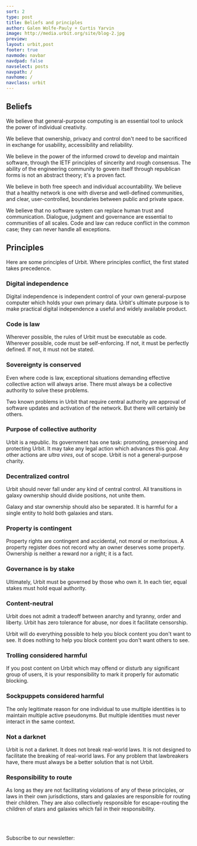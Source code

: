 ```yaml
---
sort: 2
type: post
title: Beliefs and principles
author: Galen Wolfe-Pauly + Curtis Yarvin
image: http://media.urbit.org/site/blog-2.jpg
preview:  
layout: urbit,post
footer: true
navmode: navbar
navdpad: false
navselect: posts
navpath: /
navhome: /
navclass: urbit
---
```


## Beliefs

We believe that general-purpose computing is an essential tool to
unlock the power of individual creativity.

We believe that ownership, privacy and control don't need to be
sacrificed in exchange for usability, accessibility and reliability.

We believe in the power of the informed crowd to develop and maintain
software, through the IETF principles of sincerity and rough consensus.
The ability of the engineering community to govern itself through
republican forms is not an abstract theory; it's a proven fact.

We believe in both free speech and individual accountability.  We
believe that a healthy network is one with diverse and well-defined
communities, and clear, user-controlled, boundaries between public and
private space.

We believe that no software system can replace human trust and
communication.  Dialogue, judgment and governance are essential to
communities of all scales.  Code and law can reduce conflict in the
common case; they can never handle all exceptions.

## Principles

Here are some principles of Urbit.  Where principles conflict,
the first stated takes precedence.

### Digital independence

Digital independence is independent control of your own
general-purpose computer which holds your own primary data.
Urbit's ultimate purpose is to make practical digital
independence a useful and widely available product.

### Code is law

Wherever possible, the rules of Urbit must be executable as code.
Wherever possible, code must be self-enforcing.  If not, it must
be perfectly defined.  If not, it must not be stated.

### Sovereignty is conserved

Even where code is law, exceptional situations demanding
effective collective action will always arise.  There must
always be a collective authority to solve these problems.

Two known problems in Urbit that require central authority are
approval of software updates and activation of the network.  But
there will certainly be others.

### Purpose of collective authority

Urbit is a republic.  Its government has one task: promoting,
preserving and protecting Urbit.  It may take any legal action
which advances this goal.  Any other actions are *ultra vires*,
out of scope.  Urbit is not a general-purpose charity.

### Decentralized control

Urbit should never fall under any kind of central control.  All
transitions in galaxy ownership should divide positions, not
unite them.

Galaxy and star ownership should also be separated.  It is
harmful for a single entity to hold both galaxies and stars.

### Property is contingent

Property rights are contingent and accidental, not moral or
meritorious.  A property register does not record why an owner
deserves some property.  Ownership is neither a reward nor a
right; it is a fact.

### Governance is by stake

Ultimately, Urbit must be governed by those who own it.  In each
tier, equal stakes must hold equal authority.

### Content-neutral

Urbit does not admit a tradeoff between anarchy and tyranny,
order and liberty.  Urbit has zero tolerance for abuse, nor does
it facilitate censorship.

Urbit will do everything possible to help you block content you
don't want to see.  It does nothing to help you block content you
don't want others to see.

### Trolling considered harmful

If you post content on Urbit which may offend or disturb any
significant group of users, it is your responsibility to mark it
properly for automatic blocking.

### Sockpuppets considered harmful

The only legitimate reason for one individual to use multiple
identities is to maintain multiple active pseudonyms.  But
multiple identities must never interact in the same context.

### Not a darknet

Urbit is not a darknet.  It does not break real-world laws.  It
is not designed to facilitate the breaking of real-world laws.
For any problem that lawbreakers have, there must always be a
better solution that is not Urbit.

### Responsibility to route

As long as they are not facilitating violations of any of these
principles, or laws in their own jurisdictions, stars and
galaxies are responsible for routing their children.  They are
also collectively responsible for escape-routing the children of
stars and galaxies which fail in their responsibility.

<br /><br />

<div>
  Subscribe to our newsletter: <email dataPath="/submit" submit="Get updates" />
</div>
